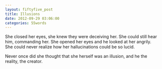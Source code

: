 ```yaml
---
layout: fiftyfive_post
title: Illusions
date: 2012-09-29 03:06:00
categories: 55words
---
```


She closed her eyes, she knew they were deceiving her. She could still hear him, commanding her. She opened her eyes and he looked at her angrily. She could never realize how her hallucinations could be so lucid.

Never once did she thought that she herself was an illusion, and he the reality, the creator.
